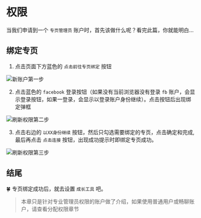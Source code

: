 # 权限

当我们申请到一个 `专页管理员` 账户时，首先该做什么呢？看完此篇，你就能明白...

## 绑定专页

1. 点击页面下方蓝色的 `点击前往专页绑定` 按钮

![新账户第一步](/imgs/new_account1.png)

2. 点击蓝色的 `facebook` 登录按钮（如果没有当前浏览器没有登录 `fb` 账户，会显示登录按钮，如果一登录，会显示以登录账户身份继续）。点击按钮后出现绑定弹框

![刷新权限第二步](/imgs/new_account2.png)

3. 点击右边的 `以XX身份继续` 按钮，然后只勾选需要绑定的专页，点击确定和完成, 最后再点击 `点击连接` 按钮，出现成功提示时即绑定专页成功。

![刷新权限第三步](/imgs/new_account.gif)

## 结尾

🍀 专页绑定成功后，就去设置 `成长工具` 吧。

>本章只是针对专业管理员权限的账户做了介绍，如果使用普通用户或畅聊账户，请查看分配权限章节